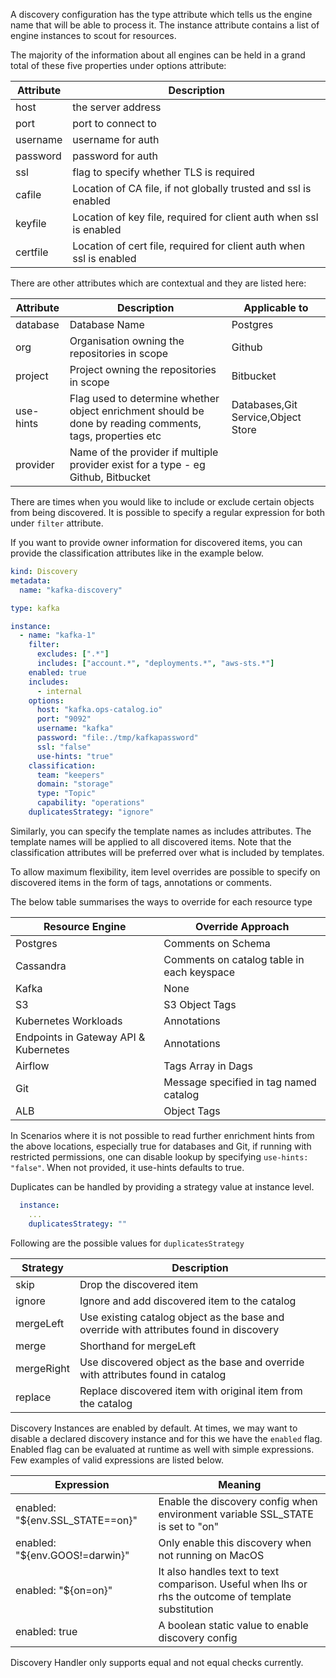 A discovery configuration has the type attribute which tells us the engine name that will be able to process it.
The instance attribute contains a list of engine instances to scout for resources.

The majority of the information about all engines can be held in a grand total of these five properties under options attribute:

|Attribute|Description|
|---|---|
|host|the server address|
|port|port to connect to|
|username|username for auth|
|password|password for auth|
|ssl| flag to specify whether TLS is required|
|cafile|Location of CA file, if not globally trusted and ssl is enabled|
|keyfile|Location of key file, required for client auth when ssl is enabled|
|certfile|Location of cert file, required for client auth when ssl is enabled|

There are other attributes which are contextual and they are listed here:

|Attribute|Description|Applicable to|
|---|---|---|
|database|Database Name|Postgres|
|org|Organisation owning the repositories in scope|Github|
|project|Project owning the repositories in scope|Bitbucket|
|use-hints|Flag used to determine whether object enrichment should be done by reading comments, tags, properties etc|Databases,Git Service,Object Store|
|provider|Name of the provider if multiple provider exist for a type - eg Github, Bitbucket| |

There are times when you would like to include or exclude certain objects from being discovered. It is possible to specify a regular expression for both under ```filter``` attribute.

If you want to provide owner information for discovered items, you can provide the classification attributes like in the example below.

```yaml
kind: Discovery
metadata:
  name: "kafka-discovery"

type: kafka

instance:
  - name: "kafka-1"
    filter:
      excludes: [".*"]
      includes: ["account.*", "deployments.*", "aws-sts.*"]
    enabled: true
    includes:
      - internal
    options:
      host: "kafka.ops-catalog.io"
      port: "9092"
      username: "kafka"
      password: "file:./tmp/kafkapassword"
      ssl: "false"
      use-hints: "true"
    classification:
      team: "keepers"
      domain: "storage"
      type: "Topic"
      capability: "operations"
    duplicatesStrategy: "ignore"
```


Similarly, you can specify the template names as includes attributes. The template names will be applied to all discovered items. Note that the classification attributes will be preferred over what is included by templates.

To allow maximum flexibility, item level overrides are possible to specify on discovered items in the form of tags, annotations or comments.


The below table summarises the ways to override for each resource type

|Resource Engine|Override Approach|
|---|---|
|Postgres|Comments on Schema|
|Cassandra|Comments on catalog table in each keyspace|
|Kafka| None |
|S3|S3 Object Tags|
|Kubernetes Workloads|Annotations|
|Endpoints in Gateway API & Kubernetes|Annotations|
|Airflow|Tags Array in Dags|
|Git|Message specified in tag named catalog|
|ALB|Object Tags|

In Scenarios where it is not possible to read further enrichment hints from the above locations, especially true for databases and Git, if running with restricted permissions,
one can disable lookup by specifying ```use-hints: "false"```. When not provided, it use-hints defaults to true.



Duplicates can be handled by providing a strategy value at instance level.

```yaml
  instance:
    ...
    duplicatesStrategy: ""
```

Following are the possible values for ```duplicatesStrategy```

|Strategy|Description|
|---|---|
|skip| Drop the discovered item |
|ignore| Ignore and add discovered item to the catalog|
|mergeLeft|Use existing catalog object as the base and override with attributes found in discovery|
|merge|Shorthand for mergeLeft|
|mergeRight|Use discovered object as the base and override with attributes found in catalog|
|replace|Replace discovered item with original item from the catalog|

Discovery Instances are enabled by default. At times, we may want to disable a declared discovery instance and for this we have the ```enabled``` flag. Enabled flag can be evaluated at runtime as well with simple expressions.
Few examples of valid expressions are listed below.

|Expression|Meaning|
|---|---|
|enabled: "${env.SSL_STATE==on}"|Enable the discovery config when environment variable SSL_STATE is set to "on"|
|enabled: "${env.GOOS!=darwin}"|Only enable this discovery when not running on MacOS|
|enabled: "${on=on}"|It also handles text to text comparison. Useful when lhs or rhs the outcome of template substitution|
|enabled: true| A boolean static value to enable discovery config|

Discovery Handler only supports equal and not equal checks currently.


